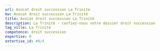 ```yaml
---
url: Avocat droit succession La Trinite
kw: Avocat droit succession La Trinité
title: Avocat droit succession La Trinité
description: La Trinité - confiez-nous votre dossier droit succession
tag_ville: La Trinité
competence: droit succession
expertise: 0
extertise_id: #N/A
---
```

